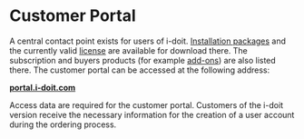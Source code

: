 # Customer Portal

A central contact point exists for users of i-doit. [Installation packages](../installation/index.md) and the currently valid [license](../maintenance-and-operation/activate-license.md) are available for download there. The subscription and buyers products (for example [add-ons](../i-doit-pro-add-ons/index.md)) are also listed there. The customer portal can be accessed at the following address:

**[portal.i-doit.com](https://portal.i-doit.com/)**

Access data are required for the customer portal. Customers of the i-doit version receive the necessary information for the creation of a user account during the ordering process.
